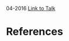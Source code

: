 

04-2016
[Link to Talk](https://www.churchofjesuschrist.org/study/general-conference/2016/04/sunday-afternoon-session?lang=eng)



# References
